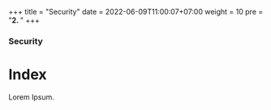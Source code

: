 +++
title = "Security"
date = 2022-06-09T11:00:07+07:00
weight = 10
pre = "<b>2. </b>"
+++

### Security

# Index

Lorem Ipsum.